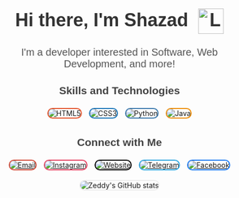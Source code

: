 <!-- Use HTML for better styling and custom buttons -->
<div align="center">
  <h1 style="font-family: 'Poppins', sans-serif; font-size: 36px; color: #333;">
    Hi there, I'm Shazad
    <img src="https://i.imgur.com/SkDOFg9.png" alt="Logo" width="50" height="50" style="margin-left: 10px; vertical-align: middle;" />
  </h1>

  <p style="font-family: 'Poppins', sans-serif; font-size: 20px; color: #555;">
    I'm a developer interested in Software, Web Development, and more!
  </p>
</div>

<!-- Skills and Technologies Section -->
<div align="center">
  <h2 style="font-family: 'Poppins', sans-serif; color: #444;">Skills and Technologies</h2>
  <p>
    <img src="https://img.shields.io/badge/HTML5-E34F26?style=for-the-badge&logo=html5&logoColor=white" alt="HTML5" style="border-radius: 12px; border: 2px solid #E34F26; transition: transform 0.3s; margin: 5px;" onmouseover="this.style.transform='scale(1.1)'" onmouseout="this.style.transform='scale(1)'"/>
    <img src="https://img.shields.io/badge/CSS3-1572B6?style=for-the-badge&logo=css3&logoColor=white" alt="CSS3" style="border-radius: 12px; border: 2px solid #1572B6; transition: transform 0.3s; margin: 5px;" onmouseover="this.style.transform='scale(1.1)'" onmouseout="this.style.transform='scale(1)'"/>
    <img src="https://img.shields.io/badge/Python-3776AB?style=for-the-badge&logo=python&logoColor=white" alt="Python" style="border-radius: 12px; border: 2px solid #3776AB; transition: transform 0.3s; margin: 5px;" onmouseover="this.style.transform='scale(1.1)'" onmouseout="this.style.transform='scale(1)'"/>
    <img src="https://img.shields.io/badge/Java-ED8B00?style=for-the-badge&logo=java&logoColor=white" alt="Java" style="border-radius: 12px; border: 2px solid #ED8B00; transition: transform 0.3s; margin: 5px;" onmouseover="this.style.transform='scale(1.1)'" onmouseout="this.style.transform='scale(1)'"/>
  </p>
</div>

<!-- Connect with Me Section -->
<div align="center">
  <h2 style="font-family: 'Poppins', sans-serif; color: #444;">Connect with Me</h2>
  <p>
    <a href="mailto:hello@zeddyhere.com" style="display: inline-block; margin: 5px;">
      <img src="https://img.shields.io/badge/Email-D14836?style=for-the-badge&logo=gmail&logoColor=white" alt="Email" style="border-radius: 12px; border: 2px solid #D14836; transition: transform 0.3s;"/>
    </a>
    <a href="https://instagram.com/shazadar" style="display: inline-block; margin: 5px;">
      <img src="https://img.shields.io/badge/Instagram-E4405F?style=for-the-badge&logo=instagram&logoColor=white" alt="Instagram" style="border-radius: 12px; border: 2px solid #E4405F; transition: transform 0.3s;"/>
    </a>
    <a href="https://www.zeddyhere.com" style="display: inline-block; margin: 5px;">
      <img src="https://img.shields.io/badge/Website-000000?style=for-the-badge&logo=About.me&logoColor=white" alt="Website" style="border-radius: 12px; border: 2px solid #000000; transition: transform 0.3s;"/>
    </a>
    <a href="https://t.me/ShazadAr" style="display: inline-block; margin: 5px;">
      <img src="https://img.shields.io/badge/Telegram-2CA5E0?style=for-the-badge&logo=telegram&logoColor=white" alt="Telegram" style="border-radius: 12px; border: 2px solid #2CA5E0; transition: transform 0.3s;"/>
    </a>
    <a href="https://www.facebook.com/shazadarshad" style="display: inline-block; margin: 5px;">
      <img src="https://img.shields.io/badge/Facebook-1877F2?style=for-the-badge&logo=facebook&logoColor=white" alt="Facebook" style="border-radius: 12px; border: 2px solid #1877F2; transition: transform 0.3s;"/>
    </a>
  </p>
</div>

<!-- GitHub Stats -->
<div align="center">
  <img src="https://github-readme-stats.vercel.app/api?username=shazadarshad&show_icons=true&theme=radical" alt="Zeddy's GitHub stats" style="border-radius: 12px; border: 2px solid #eee;"/>
</div>

<!-- Use comments to explain the purpose of your README -->
<!--
**shazadarshad/shazadarshad** is a ✨ _special_ ✨ repository because its `README.md` (this file) appears on your GitHub profile.

Here are some ideas to get you started:

- 🔭 I’m currently working on ...
- 🌱 I’m currently learning ...
- 👯 I’m looking to collaborate on ...
- 🤔 I’m looking for help with ...
- 💬 Ask me about ...
- 📫 How to reach me: ...
- 😄 Pronouns: ...
- ⚡ Fun fact: ...
-->
